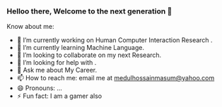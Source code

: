 ### Helloo there, Welcome to the next generation 👋



Know about me:

- 🔭 I’m currently working on Human Computer Interaction Research .
- 🌱 I’m currently learning Machine Language.
- 👯 I’m looking to collaborate on my next Research.
- 🤔 I’m looking for help with .
- 💬 Ask me about My Career.
- 📫 How to reach me: email me at medulhossainmasum@yahoo.com
- 😄 Pronouns: ...
- ⚡ Fun fact: I am a gamer also

